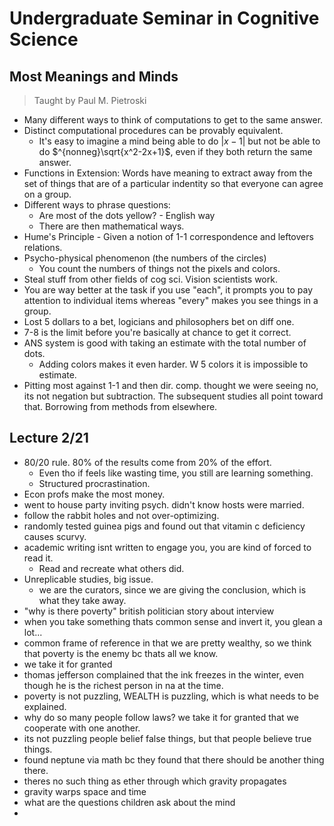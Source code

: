 # Undergraduate Seminar in Cognitive Science

## Most Meanings and Minds

> Taught by Paul M. Pietroski

- Many different ways to think of computations to get to the same answer.
- Distinct computational procedures can be provably equivalent.
	- It's easy to imagine a mind being able to do $|x-1|$ but not be able to do $^{nonneg}\sqrt{x^2-2x+1}$, even if they both return the same answer.
- Functions in Extension: Words have meaning to extract away from the set of things that are of a particular indentity so that everyone can agree on a group.
- Different ways to phrase questions:
	- Are most of the dots yellow? - English way
	- There are then mathematical ways.
- Hume's Principle - Given a notion of 1-1 correspondence and leftovers relations.
- Psycho-physical phenomenon (the numbers of the circles)
	- You count the numbers of things not the pixels and colors.
- Steal stuff from other fields of cog sci. Vision scientists work.
- You are way better at the task if you use "each", it prompts you to pay attention to individual items whereas "every" makes you see things in a group.
- Lost 5 dollars to a bet, logicians and philosophers bet on diff one.
- 7-8 is the limit before you're basically at chance to get it correct.
- ANS system is good with taking an estimate with the total number of dots.
	- Adding colors makes it even harder. W 5 colors it is impossible to estimate.
- Pitting most against 1-1 and then dir. comp. thought we were seeing no, its not negation but subtraction. The subsequent studies all point toward that. Borrowing from methods from elsewhere.


## Lecture 2/21

- 80/20 rule. 80% of the results come from 20% of the effort.
	- Even tho if feels like wasting time, you still are learning something.
	- Structured procrastination. 
- Econ profs make the most money.
- went to house party inviting psych. didn't know hosts were married.
- follow the rabbit holes and not over-optimizing.
- randomly tested guinea pigs and found out that vitamin c deficiency causes scurvy.
- academic writing isnt written to engage you, you are kind of forced to read it.
	- Read and recreate what others did.
- Unreplicable studies, big issue.
	- we are the curators, since we are giving the conclusion, which is what they take away.
- "why is there poverty" british politician story about interview
- when you take something thats common sense and invert it, you glean a lot...
- common frame of reference in that we are pretty wealthy, so we think that poverty is the enemy bc thats all we know.
- we take it for granted
- thomas jefferson complained that the ink freezes in the winter, even though he is the richest person in na at the time.
- poverty is not puzzling, WEALTH is puzzling, which is what needs to be explained.
- why do so many people follow laws? we take it for granted that we cooperate with one another.
- its not puzzling people belief false things, but that people believe true things.
- found neptune via math bc they found that there should be another thing there.
- theres no such thing as ether through which gravity propagates
- gravity warps space and time
- what are the questions children ask about the mind
- 